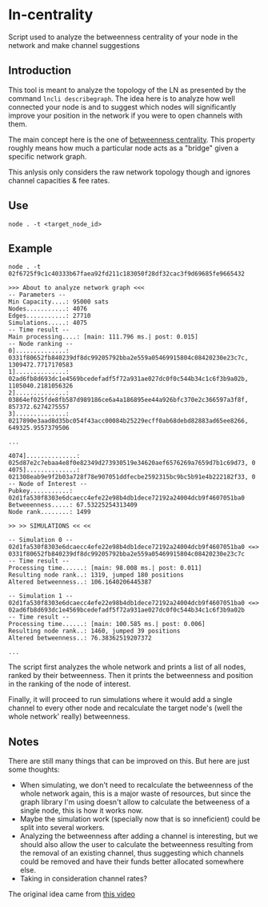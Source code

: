 # ln-centrality

Script used to analyze the betweenness centrality of your node in the network and make channel suggestions 


## Introduction
This tool is meant to analyze the topology of the LN as presented by the command `lncli describegraph`. The idea here is to analyze how well connected your node is and to suggest which nodes will significantly improve your position in the network if you were to open channels with them.

The main concept here is the one of [betweenness centrality](https://en.wikipedia.org/wiki/Betweenness_centrality). This property roughly means how much a particular node acts as a "bridge" given a specific network graph.

This anlysis only considers the raw network topology though and ignores channel capacities & fee rates.

## Use
```
node . -t <target_node_id>
```

## Example

```
node . -t 02f6725f9c1c40333b67faea92fd211c183050f28df32cac3f9d69685fe9665432
```

```
>>> About to analyze network graph <<< 
-- Parameters --
Min Capacity....: 95000 sats
Nodes...........: 4076
Edges...........: 27710
Simulations.....: 4075
-- Time result --
Main processing....: [main: 111.796 ms.| post: 0.015]
-- Node ranking --
0]..............: 0331f80652fb840239df8dc99205792bba2e559a05469915804c08420230e23c7c, 1309472.7717170583
1]..............: 02ad6fb8d693dc1e4569bcedefadf5f72a931ae027dc0f0c544b34c1c6f3b9a02b, 1105040.2181056326
2]..............: 03864ef025fde8fb587d989186ce6a4a186895ee44a926bfc370e2c366597a3f8f, 857372.6274275557
3]..............: 0217890e3aad8d35bc054f43acc00084b25229ecff0ab68debd82883ad65ee8266, 649325.9557379506

...

4074]..............: 025d87e2c7ebaa4e8f0e82349d273930519e34620aef6576269a7659d7b1c69d73, 0
4075]..............: 021308eab9e9f2b03a728f78e907051ddfecbe2592315bc9bc5b91e4b222182f33, 0
-- Node of Interest --
Pubkey...........: 02d1fa530f8303e6dcaecc4efe22e98b4db1dece72192a24004dcb9f4607051ba0
Betweeenness.....: 67.53225254313409
Node rank........: 1499

>> >> SIMULATIONS << << 

-- Simulation 0 -- 
02d1fa530f8303e6dcaecc4efe22e98b4db1dece72192a24004dcb9f4607051ba0 <=> 0331f80652fb840239df8dc99205792bba2e559a05469915804c08420230e23c7c
-- Time result --
Processing time......: [main: 98.008 ms.| post: 0.011]
Resulting node rank..: 1319, jumped 180 positions
Altered betweenness..: 106.1640206445387

-- Simulation 1 -- 
02d1fa530f8303e6dcaecc4efe22e98b4db1dece72192a24004dcb9f4607051ba0 <=> 02ad6fb8d693dc1e4569bcedefadf5f72a931ae027dc0f0c544b34c1c6f3b9a02b
-- Time result --
Processing time......: [main: 100.585 ms.| post: 0.006]
Resulting node rank..: 1460, jumped 39 positions
Altered betweenness..: 76.38362519207372

...

```

The script first analyzes the whole network and prints a list of all nodes, ranked by their betweenness. Then it prints the betweenness and position in the ranking of the node of interest.

Finally, it will proceed to run simulations where it would add a single channel to every other node and recalculate the target node's (well the whole network' really) betweenness.

## Notes
There are still many things that can be improved on this. But here are just some thoughts:

- When simulating, we don't need to recalculate the betweenness of the whole network again, this is a major waste of resources, but since the graph library I'm using doesn't allow to calculate the betweeness of a single node, this is how it works now.
- Maybe the simulation work (specially now that is so inneficient) could be split into several workers.
- Analyzing the betweenness after adding a channel is interesting, but we should also allow the user to calculate the betweenness resulting from the removal of an existing channel, thus suggesting which channels could be removed and have their funds better allocated somewhere else.
- Taking in consideration channel rates?

The original idea came from [this video](https://www.youtube.com/watch?v=L39IvFqTZk8&feature=youtu.be&t=213)
